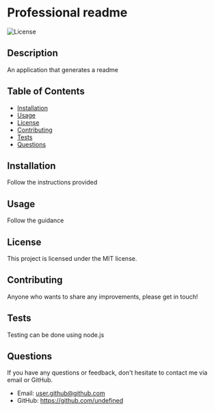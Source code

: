 # Professional readme

![License](https://img.shields.io/badge/License-MIT-blue.svg)

## Description

An application that generates a readme

## Table of Contents

- [Installation](#installation)
- [Usage](#usage)
- [License](#license)
- [Contributing](#contributing)
- [Tests](#tests)
- [Questions](#questions)

## Installation 

Follow the instructions provided

## Usage

Follow the guidance

## License

This project is licensed under the MIT license.

## Contributing

Anyone who wants to share any improvements, please get in touch!

## Tests

Testing can be done using node.js

## Questions

If you have any questions or feedback, don't hesitate to contact me via email or GitHub.

- Email: user.github@github.com
- GitHub: https://github.com/undefined

